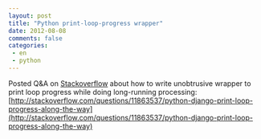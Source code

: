 ```yaml
---
layout: post
title: "Python print-loop-progress wrapper"
date: 2012-08-08
comments: false
categories:
 - en
 - python
---
```



Posted Q&A on <a href="http://stackoverflow.com/">Stackoverflow</a> about how to write unobtrusive wrapper to print loop progress while doing long-running processing:
[http://stackoverflow.com/questions/11863537/python-django-print-loop-progress-along-the-way](http://stackoverflow.com/questions/11863537/python-django-print-loop-progress-along-the-way)
